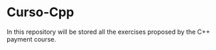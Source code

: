 # Curso-Cpp
In this repository will be stored all the exercises proposed by the C++ payment course.
